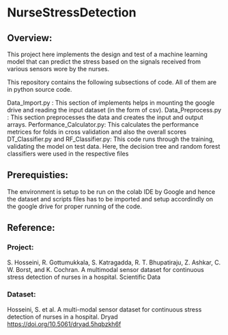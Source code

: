 # NurseStressDetection

## Overview:

This project here implements the design and test of a machine learning model that can predict the stress based on the signals received from various sensors wore by the nurses.


This repository contains the following subsections of code. All of them are in python source code.

Data_Import.py : This section of implements helps in mounting the google drive and reading the input dataset (in the form of csv).
Data_Preprocess.py : This section preprocesses the data and creates the input and output arrays.
Performance_Calculator.py: This calculates the performance metrices for folds in cross validation and also the overall scores
DT_Classifier.py and RF_Classifier.py: This code runs through the training, validating the model on test data. Here, the decision tree and random forest classifiers were used in the respective files


## Prerequisties:

The environment is setup to be run on the colab IDE by Google and hence the dataset and scripts files has to be imported and setup accordindly on the google drive for proper running of the code.


## Reference:

### Project:
S. Hosseini, R. Gottumukkala, S. Katragadda, R. T. Bhupatiraju, Z. Ashkar, C. W. Borst, and K. Cochran.
A multimodal sensor dataset for continuous stress detection of nurses in a hospital. Scientific Data

### Dataset: 
Hosseini, S. et al. A multi-modal sensor dataset for continuous stress detection of nurses in a hospital. Dryad https://doi.org/10.5061/dryad.5hqbzkh6f
